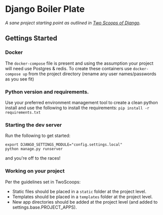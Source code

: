 # Django Boiler Plate

_A sane project starting point as outlined in [Two Scoops of Django](https://www.twoscoopspress.com/)._

## Gettings Started

### Docker

The `docker-compose` file is present and using the assumption your project will need use Postgres & redis. To create these containers use `docker-compose up` from the project directory (rename any user names/passwords as you see fit)

### Python version and requirements.

Use your preferred environment management tool to create a clean python install and use the following to install the requirements: `pip install -r requirements.txt`

### Starting the dev server

Run the following to get started:
```commandline
export DJANGO_SETTINGS_MODULE="config.settings.local"
python manage.py runserver
```
and you're off to the races!

### Working on your project
Per the guidelines set in TwoScoops:
  * Static files should be placed in a `static` folder at the project level.
  * Templates should be placed in a `templates` folder at the project level.
  * New app directories should be added at the project level (and added to settings.base.PROJECT_APPS).